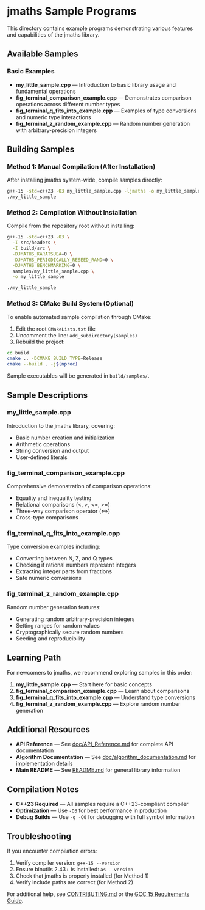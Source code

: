# jmaths Sample Programs

This directory contains example programs demonstrating various features and capabilities of the jmaths library.

## Available Samples

### Basic Examples

- **my_little_sample.cpp** — Introduction to basic library usage and fundamental operations
- **fig_terminal_comparison_example.cpp** — Demonstrates comparison operations across different number types
- **fig_terminal_q_fits_into_example.cpp** — Examples of type conversions and numeric type interactions
- **fig_terminal_z_random_example.cpp** — Random number generation with arbitrary-precision integers

## Building Samples

### Method 1: Manual Compilation (After Installation)

After installing jmaths system-wide, compile samples directly:

```bash
g++-15 -std=c++23 -O3 my_little_sample.cpp -ljmaths -o my_little_sample
./my_little_sample
```

### Method 2: Compilation Without Installation

Compile from the repository root without installing:

```bash
g++-15 -std=c++23 -O3 \
  -I src/headers \
  -I build/src \
  -DJMATHS_KARATSUBA=0 \
  -DJMATHS_PERIODICALLY_RESEED_RAND=0 \
  -DJMATHS_BENCHMARKING=0 \
  samples/my_little_sample.cpp \
  -o my_little_sample

./my_little_sample
```

### Method 3: CMake Build System (Optional)

To enable automated sample compilation through CMake:

1. Edit the root `CMakeLists.txt` file
2. Uncomment the line: `add_subdirectory(samples)`
3. Rebuild the project:

```bash
cd build
cmake .. -DCMAKE_BUILD_TYPE=Release
cmake --build . -j$(nproc)
```

Sample executables will be generated in `build/samples/`.

## Sample Descriptions

### my_little_sample.cpp
Introduction to the jmaths library, covering:
- Basic number creation and initialization
- Arithmetic operations
- String conversion and output
- User-defined literals

### fig_terminal_comparison_example.cpp
Comprehensive demonstration of comparison operations:
- Equality and inequality testing
- Relational comparisons (<, >, <=, >=)
- Three-way comparison operator (<=>)
- Cross-type comparisons

### fig_terminal_q_fits_into_example.cpp
Type conversion examples including:
- Converting between N, Z, and Q types
- Checking if rational numbers represent integers
- Extracting integer parts from fractions
- Safe numeric conversions

### fig_terminal_z_random_example.cpp
Random number generation features:
- Generating random arbitrary-precision integers
- Setting ranges for random values
- Cryptographically secure random numbers
- Seeding and reproducibility

## Learning Path

For newcomers to jmaths, we recommend exploring samples in this order:

1. **my_little_sample.cpp** — Start here for basic concepts
2. **fig_terminal_comparison_example.cpp** — Learn about comparisons
3. **fig_terminal_q_fits_into_example.cpp** — Understand type conversions
4. **fig_terminal_z_random_example.cpp** — Explore random number generation

## Additional Resources

- **API Reference** — See [doc/API_Reference.md](../doc/API_Reference.md) for complete API documentation
- **Algorithm Documentation** — See [doc/algorithm_documentation.md](../doc/algorithm_documentation.md) for implementation details
- **Main README** — See [README.md](../README.md) for general library information

## Compilation Notes

- **C++23 Required** — All samples require a C++23-compliant compiler
- **Optimization** — Use `-O3` for best performance in production
- **Debug Builds** — Use `-g -O0` for debugging with full symbol information

## Troubleshooting

If you encounter compilation errors:

1. Verify compiler version: `g++-15 --version`
2. Ensure binutils 2.43+ is installed: `as --version`
3. Check that jmaths is properly installed (for Method 1)
4. Verify include paths are correct (for Method 2)

For additional help, see [CONTRIBUTING.md](../CONTRIBUTING.md) or the [GCC 15 Requirements Guide](../GCC15_REQUIREMENTS.md).

